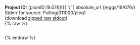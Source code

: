 **Project ID:** [plumID:19.076]({{ '/' | absolute_url }}eggs/19/076/)  
Stderr for source:  Pulling/011000/pleq1   
(download [zipped raw stdout](pleq1.plumed.stdout.txt.zip))  
{% raw %}
<pre>
</pre>
{% endraw %}
